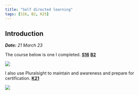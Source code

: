 ```yaml
---
title: "Self directed learning"
tags: [S16, B2, K25]
---
```


## Introduction

***Date:** 21 March 23*

The course below is one I completed. **[S16](/tags/s16)** **[B2](/tags/b2)**

![](../self-directed-learning/self-directed-learning.png)

I also use Pluralsight to maintain and awareness and prepare for certification. **[K21](/tags/k21)**

![](../self-directed-learning/self-directed-learning-2.png)
